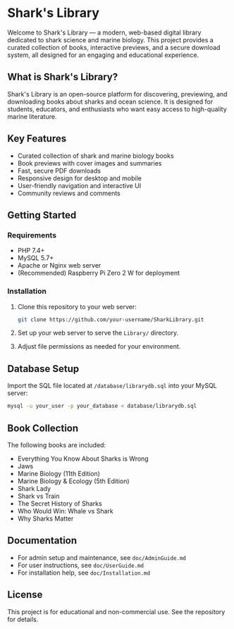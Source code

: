 # Shark's Library

Welcome to Shark's Library — a modern, web-based digital library dedicated to shark science and marine biology. This project provides a curated collection of books, interactive previews, and a secure download system, all designed for an engaging and educational experience.

## What is Shark's Library?

Shark's Library is an open-source platform for discovering, previewing, and downloading books about sharks and ocean science. It is designed for students, educators, and enthusiasts who want easy access to high-quality marine literature.

## Key Features

- Curated collection of shark and marine biology books
- Book previews with cover images and summaries
- Fast, secure PDF downloads
- Responsive design for desktop and mobile
- User-friendly navigation and interactive UI
- Community reviews and comments

## Getting Started

### Requirements

- PHP 7.4+
- MySQL 5.7+
- Apache or Nginx web server
- (Recommended) Raspberry Pi Zero 2 W for deployment

### Installation

1. Clone this repository to your web server:

   ```bash
   git clone https://github.com/your-username/SharkLibrary.git
   ```

2. Set up your web server to serve the `Library/` directory.
3. Adjust file permissions as needed for your environment.

## Database Setup

Import the SQL file located at `/database/librarydb.sql` into your MySQL server:

```bash
mysql -u your_user -p your_database < database/librarydb.sql
```

## Book Collection

The following books are included:

- Everything You Know About Sharks is Wrong
- Jaws
- Marine Biology (11th Edition)
- Marine Biology & Ecology (5th Edition)
- Shark Lady
- Shark vs Train
- The Secret History of Sharks
- Who Would Win: Whale vs Shark
- Why Sharks Matter

## Documentation

- For admin setup and maintenance, see `doc/AdminGuide.md`
- For user instructions, see `doc/UserGuide.md`
- For installation help, see `doc/Installation.md`

## License

This project is for educational and non-commercial use. See the repository for details.